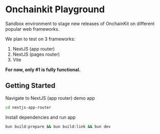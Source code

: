 # Onchainkit Playground

Sandbox environment to stage new releases of OnchainKit on different popular web frameworks.

We plan to test on 3 frameworks:

1. NextJS (app router)
2. NextJS (pages router)
3. Vite

**For now, only #1 is fully functional.**

## Getting Started

Navigate to NextJS (app router) demo app

```bash
cd nextjs-app-router
```

Install dependencies and run app

```bash
bun build:prepare && bun build:link && bun dev
```
